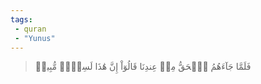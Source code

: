```yaml
---
tags: 
 - quran 
 - "Yunus"
---
```


> فَلَمَّا جَآءَهُمُ ٱلۡحَقُّ مِنۡ عِندِنَا قَالُوٓاْ إِنَّ هَٰذَا لَسِحۡرٞ مُّبِينٞ
